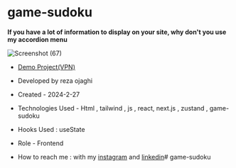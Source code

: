 # game-sudoku
**If you have a lot of information to display on your site, why don't you use my accordion menu**

![Screenshot (67)](https://github.com/REZA-OJAGHI-DRO/game-sudoku/assets/145910720/d3ce15e5-50a4-4106-8ee9-ed6c96f7dbc8)

- [Demo Project(VPN)](https://game-sudoku-6fdo.vercel.app/)
 
- Developed by reza ojaghi

- Created - 2024-2-27

- Technologies Used - Html , tailwind , js , react, next.js , zustand , game-sudoku 

- Hooks Used : useState 

- Role - Frontend

- How to reach me : with my [instagram](https://www.instagram.com/reza-ojaghi-dro) and [linkedin](https://www.linkedin.com/in/reza-ojaghi-428748280/)# game-sudoku

